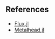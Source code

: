 ## References
* [Flux.jl](https://fluxml.ai/Flux.jl/stable/)
* [Metalhead.jl](https://github.com/FluxML/Metalhead.jl)